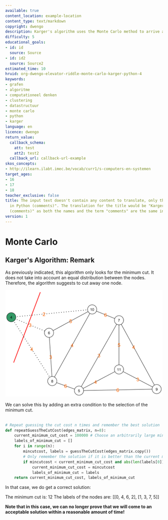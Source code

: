 ```yaml
---
available: true
content_location: example-location
content_type: text/markdown
copyright: dwengo
description: Karger's algorithm uses the Monte Carlo method to arrive at a solution.
difficulty: 5
educational_goals:
- id: id
  source: Source
- id: id2
  source: Source2
estimated_time: 10
hruid: org-dwengo-elevator-riddle-monte-carlo-karger-python-4
keywords:
- grafen
- algoritme
- computationeel denken
- clustering
- datastructuur
- monte carlo
- python
- karger
language: en
licence: dwengo
return_value:
  callback_schema:
    att: test
    att2: test2
  callback_url: callback-url-example
skos_concepts:
- http://ilearn.ilabt.imec.be/vocab/curr1/s-computers-en-systemen
target_ages:
- 16
- 17
- 18
teacher_exclusive: false
title: The input text doesn't contain any content to translate, only the title "Karger
  in Python (comments)". The translation for the title would be "Karger in Python
  (comments)" as both the names and the term "comments" are the same in English.
version: 1
---
```

# Monte Carlo

## Karger's Algorithm: Remark

As previously indicated, this algorithm only looks for the minimum cut. It does not take into account an equal distribution between the nodes. Therefore, the algorithm suggests to cut away one node.

![Example of an unequal cut.](embed/illustration_min_cut_one_node.png "Example of an unequal cut.")

We can solve this by adding an extra condition to the selection of the minimum cut. 


```python

# Repeat guessing the cut cost n times and remember the best solution
def repeatGuessTheCutCost(edges_matrix, n=8):
    current_minimum_cut_cost = 100000 # Choose an arbitrarily large minimal cost to start with.
    labels_of_minimum_cut = []
    for i in range(n):
        mincutcost, labels = guessTheCutCost(edges_matrix.copy())
        # Only remember the solution if it is better than the current minimum and if the difference in the number of nodes in each of the parts is at most 1.
        if mincutcost < current_minimum_cut_cost and abs(len(labels[0]) - len(labels[1])) <= 1:
            current_minimum_cut_cost = mincutcost
            labels_of_minimum_cut = labels
    return current_minimum_cut_cost, labels_of_minimum_cut

```

In that case, we do get a correct solution:

The minimum cut is:  12
The labels of the nodes are:  [[0, 4, 6, 2], [1, 3, 7, 5]]

**Note that in this case, we can no longer prove that we will come to an acceptable solution within a reasonable amount of time!**